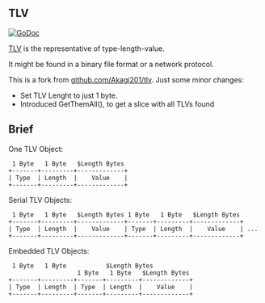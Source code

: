 ## TLV

[![GoDoc](https://godoc.org/github.com/Akagi201/tlv?status.svg)](https://godoc.org/github.com/Akagi201/tlv)

[TLV](https://en.wikipedia.org/wiki/Type-length-value) is the representative of type-length-value.

It might be found in a binary file format or a network protocol.

This is a fork from [github.com/Akagi201/tlv](https://github.com/Akagi201/tlv). Just some minor changes:

- Set TLV Lenght to just 1 byte.
- Introduced GetThemAll(), to get a slice with all TLVs found

## Brief

One TLV Object:

```
 1 Byte   1 Byte   $Length Bytes
+-------+---------+-------------+
| Type  | Length  |    Value    |
+-------+---------+-------------+
```

Serial TLV Objects:

```
 1 Byte   1 Byte   $Length Bytes 1 Byte   1 Byte   $Length Bytes
+-------+---------+-------------+-------+---------+-------------+
| Type  | Length  |    Value    | Type  | Length  |    Value    | ...
+-------+---------+-------------+-------+---------+-------------+
```

Embedded TLV Objects:

```
 1 Byte   1 Byte           $Length Bytes
                   1 Byte   1 Byte   $Length Bytes
+-------+---------+-------+---------+-------------+
| Type  | Length  | Type  | Length  |    Value    |
+-------+---------+-------+---------+-------------+
```
